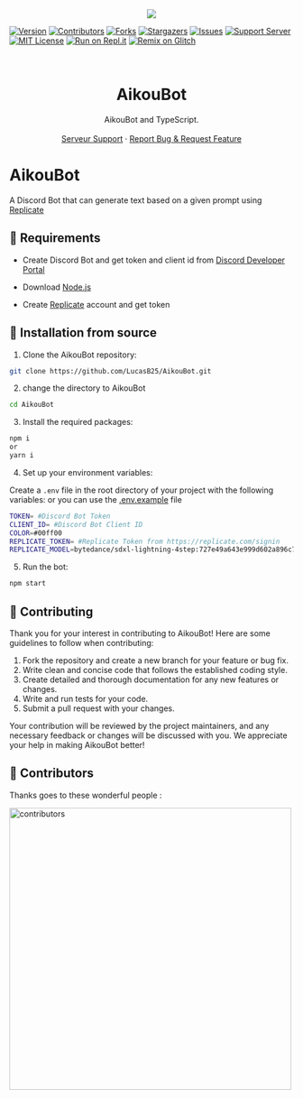 <center><img src="https://capsule-render.vercel.app/api?type=waving&color=gradient&height=200&section=header&text=AikouBot&fontSize=80&fontAlignY=35&animation=twinkling&fontColor=gradient" /></center>

[![Version][version-shield]](version-url)
[![Contributors][contributors-shield]][contributors-url]
[![Forks][forks-shield]][forks-url]
[![Stargazers][stars-shield]][stars-url]
[![Issues][issues-shield]][issues-url]
[![Support Server][support-shield]][support-server]
[![MIT License][license-shield]][license-url]
[![Run on Repl.it](https://repl.it/badge/github/LucasB25/AikouBot)](https://repl.it/github/LucasB25/AikouBot)
[![Remix on Glitch](https://cdn.glitch.com/2703baf2-b643-4da7-ab91-7ee2a2d00b5b%2Fremix-button.svg)](https://glitch.com/edit/#!/import/github/LucasB25/AikouBot)

<!-- PROJECT LOGO -->
<br />

  <h1 align="center">AikouBot</h1>

  <p align="center">AikouBot and TypeScript.
    <br />
    <br />
        <a href="https://discord.gg/AhUJa2kdAr">Serveur Support</a>
    ·
    <a href="https://github.com/LucasB25/AikouBot/issues">Report Bug & Request Feature</a>
  </p>
</p>

# AikouBot

A Discord Bot that can generate text based on a given prompt using [Replicate](https://replicate.com/)

## 🔧 Requirements

-   Create Discord Bot and get token and client id from [Discord Developer Portal](https://discord.com/developers/applications)

-   Download [Node.js](https://nodejs.org/en/download/)

-   Create [Replicate](https://replicate.com/) account and get token

## 🚀 Installation from source

1. Clone the AikouBot repository:

```bash
git clone https://github.com/LucasB25/AikouBot.git
```

2. change the directory to AikouBot

```bash
cd AikouBot
```

3. Install the required packages:

```bash
npm i
or
yarn i
```

4. Set up your environment variables:

Create a `.env` file in the root directory of your project with the following variables:
or you can use the [.env.example](https://raw.githubusercontent.com/LucasB25/AikouBot/main/.env.example) file

```bash
TOKEN= #Discord Bot Token
CLIENT_ID= #Discord Bot Client ID
COLOR=#00ff00
REPLICATE_TOKEN= #Replicate Token from https://replicate.com/signin
REPLICATE_MODEL=bytedance/sdxl-lightning-4step:727e49a643e999d602a896c774a0658ffefea21465756a6ce24b7ea4165eba6a
```

5. Run the bot:

```bash
npm start
```

## 📜 Contributing

Thank you for your interest in contributing to AikouBot! Here are some guidelines to follow when contributing:

1. Fork the repository and create a new branch for your feature or bug fix.
2. Write clean and concise code that follows the established coding style.
3. Create detailed and thorough documentation for any new features or changes.
4. Write and run tests for your code.
5. Submit a pull request with your changes.

Your contribution will be reviewed by the project maintainers, and any necessary feedback or changes will be discussed with you. We appreciate your help in making AikouBot better!

## 👥 Contributors

Thanks goes to these wonderful people :

<a href="https://github.com/LucasB25/AikouBot/graphs/contributors">
  <img src="https://contrib.rocks/image?repo=LucasB25/AikouBot" alt="contributors" width="500" />
</a>

[version-shield]: https://img.shields.io/github/package-json/v/LucasB25/AikouBot?style=for-the-badge
[contributors-shield]: https://img.shields.io/github/contributors/LucasB25/AikouBot.svg?style=for-the-badge
[contributors-url]: https://github.com/LucasB25/AikouBot/graphs/contributors
[forks-shield]: https://img.shields.io/github/forks/LucasB25/AikouBot.svg?style=for-the-badge
[forks-url]: https://github.com/LucasB25/AikouBot/network/members
[stars-shield]: https://img.shields.io/github/stars/LucasB25/AikouBot.svg?style=for-the-badge
[stars-url]: https://github.com/LucasB25/AikouBot/stargazers
[issues-shield]: https://img.shields.io/github/issues/LucasB25/AikouBot.svg?style=for-the-badge
[issues-url]: https://github.com/LucasB25/AikouBot/issues
[license-shield]: https://img.shields.io/github/license/LucasB25/AikouBot.svg?style=for-the-badge
[license-url]: https://github.com/LucasB25/AikouBot/blob/mains/LICENSE
[support-server]: https://discord.gg/AhUJa2kdAr
[support-shield]: https://img.shields.io/discord/942117923001098260.svg?style=for-the-badge&logo=discord&colorB=7289DA

